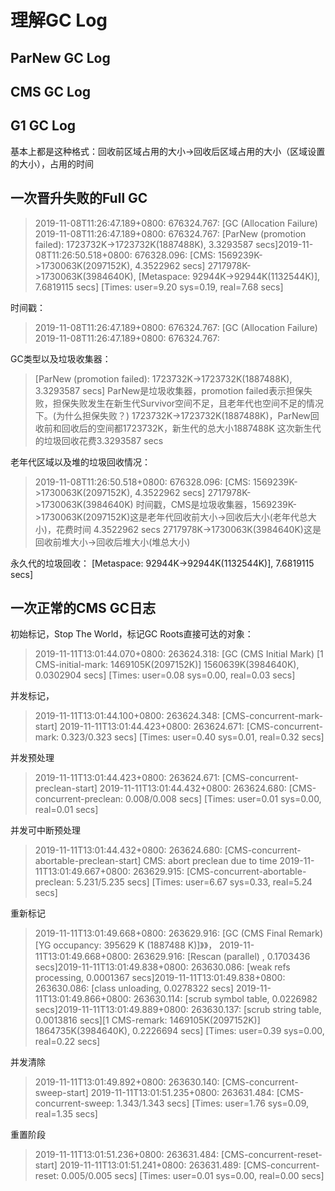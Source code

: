 # 理解GC Log
## ParNew GC Log
## CMS GC Log
## G1 GC Log




基本上都是这种格式：回收前区域占用的大小->回收后区域占用的大小（区域设置的大小），占用的时间


## 一次晋升失败的Full GC

> 2019-11-08T11:26:47.189+0800: 676324.767: [GC (Allocation Failure) 2019-11-08T11:26:47.189+0800: 676324.767: [ParNew (promotion failed): 1723732K->1723732K(1887488K), 3.3293587 secs]2019-11-08T11:26:50.518+0800: 676328.096: [CMS: 1569239K->1730063K(2097152K), 4.3522962 secs] 2717978K->1730063K(3984640K), [Metaspace: 92944K->92944K(1132544K)], 7.6819115 secs] [Times: user=9.20 sys=0.19, real=7.68 secs] 

时间戳：
> 2019-11-08T11:26:47.189+0800: 676324.767: [GC (Allocation Failure) 2019-11-08T11:26:47.189+0800: 676324.767:  

GC类型以及垃圾收集器：
> [ParNew (promotion failed): 1723732K->1723732K(1887488K), 3.3293587 secs]
ParNew是垃圾收集器，promotion failed表示担保失败，担保失败发生在新生代Survivor空间不足，且老年代也空间不足的情况下。(为什么担保失败？)
1723732K->1723732K(1887488K)，ParNew回收前和回收后的空间都1723732K，新生代的总大小1887488K
这次新生代的垃圾回收花费3.3293587 secs

老年代区域以及堆的垃圾回收情况：
> 2019-11-08T11:26:50.518+0800: 676328.096: [CMS: 1569239K->1730063K(2097152K), 4.3522962 secs] 2717978K->1730063K(3984640K)
时间戳，CMS是垃圾收集器，1569239K->1730063K(2097152K)这是老年代回收前大小->回收后大小(老年代总大小)，花费时间 4.3522962 secs
 2717978K->1730063K(3984640K)这是回收前堆大小->回收后堆大小(堆总大小)

永久代的垃圾回收：
[Metaspace: 92944K->92944K(1132544K)], 7.6819115 secs] 



## 一次正常的CMS GC日志

初始标记，Stop The World，标记GC Roots直接可达的对象：
> 2019-11-11T13:01:44.070+0800: 263624.318: [GC (CMS Initial Mark) [1 CMS-initial-mark: 1469105K(2097152K)] 1560639K(3984640K), 0.0302904 secs] [Times: user=0.08 sys=0.00, real=0.03 secs] 



并发标记，
> 2019-11-11T13:01:44.100+0800: 263624.348: [CMS-concurrent-mark-start]
> 2019-11-11T13:01:44.423+0800: 263624.671: [CMS-concurrent-mark: 0.323/0.323 secs] [Times: user=0.40 sys=0.01, real=0.32 secs] 

并发预处理
> 2019-11-11T13:01:44.423+0800: 263624.671: [CMS-concurrent-preclean-start]
> 2019-11-11T13:01:44.432+0800: 263624.680: [CMS-concurrent-preclean: 0.008/0.008 secs] [Times: user=0.01 sys=0.00, real=0.01 secs] 


并发可中断预处理
> 2019-11-11T13:01:44.432+0800: 263624.680: [CMS-concurrent-abortable-preclean-start]
> CMS: abort preclean due to time 2019-11-11T13:01:49.667+0800: 263629.915: [CMS-concurrent-abortable-preclean: 5.231/5.235 secs] [Times: user=6.67 sys=0.33, real=5.24 secs] 

重新标记
> 2019-11-11T13:01:49.668+0800: 263629.916: [GC (CMS Final Remark) [YG occupancy: 395629 K (1887488 K)]》》，
> 2019-11-11T13:01:49.668+0800: 263629.916: [Rescan (parallel) , 0.1703436 secs]2019-11-11T13:01:49.838+0800: 263630.086: [weak refs processing, 0.0001367 secs]2019-11-11T13:01:49.838+0800: 263630.086: [class unloading, 0.0278322 secs]
> 2019-11-11T13:01:49.866+0800: 263630.114: [scrub symbol table, 0.0226982 secs]2019-11-11T13:01:49.889+0800: 263630.137: [scrub string table, 0.0013816 secs][1 CMS-remark: 1469105K(2097152K)] 1864735K(3984640K), 0.2226694 secs] [Times: user=0.39 sys=0.00, real=0.22 secs] 


并发清除
> 2019-11-11T13:01:49.892+0800: 263630.140: [CMS-concurrent-sweep-start]
> 2019-11-11T13:01:51.235+0800: 263631.484: [CMS-concurrent-sweep: 1.343/1.343 secs] [Times: user=1.76 sys=0.09, real=1.35 secs] 

重置阶段
> 2019-11-11T13:01:51.236+0800: 263631.484: [CMS-concurrent-reset-start]
> 2019-11-11T13:01:51.241+0800: 263631.489: [CMS-concurrent-reset: 0.005/0.005 secs] [Times: user=0.01 sys=0.00, real=0.00 secs] 



